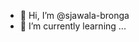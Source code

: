 - 👋 Hi, I’m @sjawala-bronga
- 🌱 I’m currently learning ...

<!---
sjawala-bronga/sjawala-bronga is a ✨ special ✨ repository because its `README.md` (this file) appears on your GitHub profile.
You can click the Preview link to take a look at your changes.
--->
